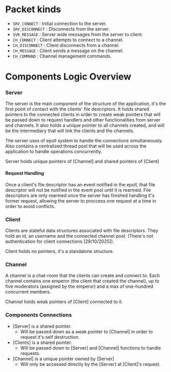 # Packet kinds
- `SRV_CONNECT` : Initial connection to the server.
- `SRV_DISCONNECT` : Disconnects from the server.
- `SVR_MESSAGE` : Server wide messages from the server to client.
- `CH_CONNECT` : Client attempts to connect to a channel.
- `CH_DISCONNECT` : Client disconnects from a channel.
- `CH_MESSAGE` : Client sends a message on the channel.
- `CH_COMMAND` : Channel management commands.
 
# Components Logic Overview

### Server
The server is the main component of the structure of the application, it's the first point of contact with the clients' file descriptors. It holds shared pointers to the connected clients in order to create weak pointers that will be passed down to request handlers and other functionalities from server and channels. It also holds a unique pointer to all channels created, and will be the intermediary that will link the clients and the channels. 

The server uses of epoll system to handle the connections simultaneously. Also contains a centralized thread pool that will be used across the application to handle operations concurrently.

Server holds unique pointers of [Channel] and shared pointers of [Client]

#### Request Handling
Once a client's file descriptor has an event notified in the epoll, that file descriptor will not be notified in the event pool until it is rearmed. File descriptors are only rearmed once the server has finished handling it's former request, allowing the server to proccess one request at a time in order to avoid conflicts.

### Client
Clients are stateful data structures associated with file descriptors. They hold an id, an username and the connected channel pool. (There's not authentication for client connections [29/10/2025]).

Client holds no pointers, it's a standalone structure.

### Channel
A channel is a chat-room that the clients can create and connect to. Each channel contains one emperor (the client that created the channel), up to five moderators (assigned by the emperor) and a max of one-hundred concurrent members.

Channel holds weak pointers of [Client] connected to it.

### Components Connections
- [Server] is a shared pointer. 
    - Will be passed down as a weak pointer to [Channel] in order to request it's self destruction.
- [Clients] is a shared pointer. 
    - Will be passed down to [Server] and [Channel] functions to handle requests.
- [Channel] is a unique pointer owned by [Server]
    - Will only be accessed directly by the [Server] at [Client]'s request.

    

